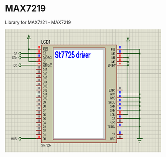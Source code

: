 # MAX7219

Library for MAX7221 - MAX7219

<img align="left" width="650" height="400" src="https://github.com/josimarpereiraleite/ST7735/blob/main/Images/001.png">
<br /><br /><br /><br /><br /><br /><br /><br /><br /><br /><br /><br /><br /><br /><br /><br /><br /><br />
